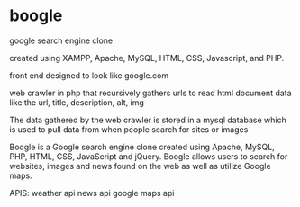 # boogle
google search engine clone

created using XAMPP, Apache, MySQL, HTML, CSS, Javascript, and PHP.

front end designed to look like google.com

web crawler in php that recursively gathers urls to read html document data like the url, title, description, alt, img

The data gathered by the web crawler is stored in a mysql database which is used to pull data from when people search for sites or images

Boogle is a Google search engine clone created using Apache, MySQL, PHP, HTML, CSS, JavaScript and jQuery. Boogle allows users to search for websites, images and news found on the web as well as utilize Google maps.

APIS: 
weather api
news api
google maps api
